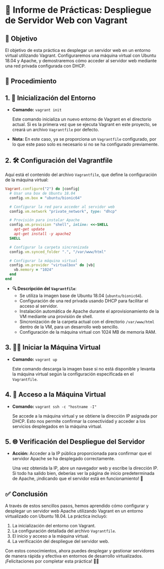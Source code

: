 # 📝 Informe de Prácticas: Despliegue de Servidor Web con Vagrant

## 🎯 Objetivo
El objetivo de esta práctica es desplegar un servidor web en un entorno virtual utilizando Vagrant. Configuraremos una máquina virtual con Ubuntu 18.04 y Apache, y demostraremos cómo acceder al servidor web mediante una red privada configurada con DHCP.

## 🔧 Procedimiento

## 1. 🚀 Inicialización del Entorno

- **Comando:** `vagrant init`
  
  Este comando inicializa un nuevo entorno de Vagrant en el directorio actual. Si es la primera vez que se ejecuta Vagrant en este proyecto, se creará un archivo `Vagrantfile` por defecto. 

- **Nota:** En este caso, ya se proporciona un `Vagrantfile` configurado, por lo que este paso solo es necesario si no se ha configurado previamente.

## 2. 🛠️ Configuración del Vagrantfile

Aquí está el contenido del archivo `Vagrantfile`, que define la configuración de la máquina virtual:

```ruby
Vagrant.configure("2") do |config|
  # Usar una box de Ubuntu 18.04
  config.vm.box = "ubuntu/bionic64"

  # Configurar la red para acceder al servidor web
  config.vm.network "private_network", type: "dhcp"

  # Provisión para instalar Apache
  config.vm.provision "shell", inline: <<-SHELL
    apt-get update
    apt-get install -y apache2
  SHELL

  # Configurar la carpeta sincronizada
  config.vm.synced_folder ".", "/var/www/html"

  # Configurar la máquina virtual
  config.vm.provider "virtualbox" do |vb|
    vb.memory = "1024"
  end
end
```

- **🔍 Descripción del `Vagrantfile`**:
  - Se utiliza la imagen base de Ubuntu 18.04 (`ubuntu/bionic64`).
  - Configuración de una red privada usando DHCP para facilitar el acceso al servidor.
  - Instalación automática de Apache durante el aprovisionamiento de la VM mediante una provisión de shell.
  - Sincronización de la carpeta actual con el directorio `/var/www/html` dentro de la VM, para un desarrollo web sencillo.
  - Configuración de la máquina virtual con 1024 MB de memoria RAM.

## 3. 🏃‍♂️ Iniciar la Máquina Virtual

- **Comando:** `vagrant up`
  
  Este comando descarga la imagen base si no está disponible y levanta la máquina virtual según la configuración especificada en el `Vagrantfile`.

## 4. 🔑 Acceso a la Máquina Virtual

- **Comando:** `vagrant ssh -c "hostname -I"`
  
  Se accede a la máquina virtual y se obtiene la dirección IP asignada por DHCP. Esto nos permite confirmar la conectividad y acceder a los servicios desplegados en la máquina virtual.

## 5. 🌐 Verificación del Despliegue del Servidor

- **Acción:** Acceder a la IP pública proporcionada para confirmar que el servidor Apache se ha desplegado correctamente.
  
  Una vez obtenida la IP, abre un navegador web y escribe la dirección IP. Si todo ha salido bien, deberías ver la página de inicio predeterminada de Apache, ¡indicando que el servidor está en funcionamiento! 🎉

## ✅ Conclusión
A través de estos sencillos pasos, hemos aprendido cómo configurar y desplegar un servidor web Apache utilizando Vagrant en un entorno virtualizado con Ubuntu 18.04. La práctica incluyó:

1. La inicialización del entorno con Vagrant.
2. La configuración detallada del archivo `Vagrantfile`.
3. El inicio y acceso a la máquina virtual.
4. La verificación del despliegue del servidor web.

Con estos conocimientos, ahora puedes desplegar y gestionar servidores de manera rápida y efectiva en entornos de desarrollo virtualizados. ¡Felicitaciones por completar esta práctica! 🚀🎉
